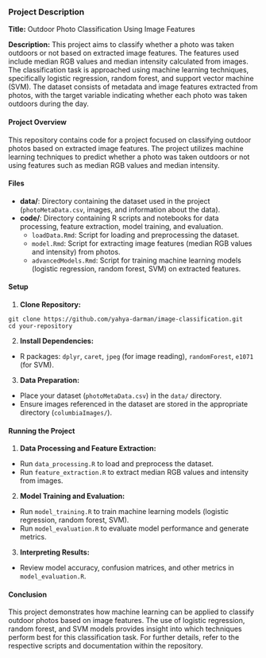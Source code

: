 ### Project Description

**Title:** Outdoor Photo Classification Using Image Features

**Description:**
This project aims to classify whether a photo was taken outdoors or not based on extracted image features. The features used include median RGB values and median intensity calculated from images. The classification task is approached using machine learning techniques, specifically logistic regression, random forest, and support vector machine (SVM). The dataset consists of metadata and image features extracted from photos, with the target variable indicating whether each photo was taken outdoors during the day.

#### Project Overview

This repository contains code for a project focused on classifying outdoor photos based on extracted image features. The project utilizes machine learning techniques to predict whether a photo was taken outdoors or not using features such as median RGB values and median intensity.

#### Files

- **data/**: Directory containing the dataset used in the project (`photoMetaData.csv`, images, and information about the data).
- **code/**: Directory containing R scripts and notebooks for data processing, feature extraction, model training, and evaluation.
  - `loadData.Rmd`: Script for loading and preprocessing the dataset.
  - `model.Rmd`: Script for extracting image features (median RGB values and intensity) from photos.
  - `advancedModels.Rmd`: Script for training machine learning models (logistic regression, random forest, SVM) on extracted features.

#### Setup

1. **Clone Repository:**
```
git clone https://github.com/yahya-darman/image-classification.git
cd your-repository
```

2. **Install Dependencies:**
- R packages: `dplyr`, `caret`, `jpeg` (for image reading), `randomForest`, `e1071` (for SVM).

3. **Data Preparation:**
- Place your dataset (`photoMetaData.csv`) in the `data/` directory.
- Ensure images referenced in the dataset are stored in the appropriate directory (`columbiaImages/`).

#### Running the Project

1. **Data Processing and Feature Extraction:**
- Run `data_processing.R` to load and preprocess the dataset.
- Run `feature_extraction.R` to extract median RGB values and intensity from images.

2. **Model Training and Evaluation:**
- Run `model_training.R` to train machine learning models (logistic regression, random forest, SVM).
- Run `model_evaluation.R` to evaluate model performance and generate metrics.

3. **Interpreting Results:**
- Review model accuracy, confusion matrices, and other metrics in `model_evaluation.R`.

#### Conclusion

This project demonstrates how machine learning can be applied to classify outdoor photos based on image features. The use of logistic regression, random forest, and SVM models provides insight into which techniques perform best for this classification task. For further details, refer to the respective scripts and documentation within the repository.
